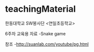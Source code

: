 # teachingMaterial

한동대학교 SW봉사단 <연일초등학교>

6주차 교육용 자료
-Snake game




참조
-http://suanlab.com/youtube/pg.html
